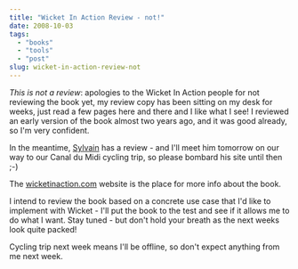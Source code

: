 ```yaml
---
title: "Wicket In Action Review - not!"
date: 2008-10-03
tags: 
  - "books"
  - "tools"
  - "post"
slug: wicket-in-action-review-not
---
```


_This is not a review_: apologies to the Wicket In Action people for not reviewing the book yet, my review copy has been sitting on my desk for weeks, just read a few pages here and there and I like what I see! I reviewed an early version of the book almost two years ago, and it was good already, so I'm very confident.

In the meantime, [Sylvain](http://bluxte.net/blog/2008-09/28-10-58.html) has a review - and I'll meet him tomorrow on our way to our Canal du Midi cycling trip, so please bombard his site until then ;-)

The [wicketinaction.com](http://wicketinaction.com/) website is the place for more info about the book.

I intend to review the book based on a concrete use case that I'd like to implement with Wicket - I'll put the book to the test and see if it allows me to do what I want. Stay tuned - but don't hold your breath as the next weeks look quite packed!

Cycling trip next week means I'll be offline, so don't expect anything from me next week.
